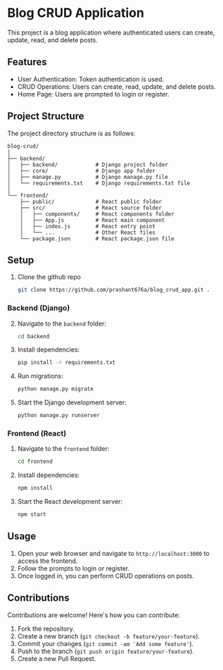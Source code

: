 # Blog CRUD Application

This project is a blog application where authenticated users can create, update, read, and delete posts.

## Features

- User Authentication: Token authentication is used.
- CRUD Operations: Users can create, read, update, and delete posts.
- Home Page: Users are prompted to login or register.

## Project Structure

The project directory structure is as follows:

```
blog-crud/
│
├── backend/
│   ├── backend/            # Django project folder
│   ├── core/               # Django app folder
│   ├── manage.py           # Django manage.py file
│   └── requirements.txt    # Django requirements.txt file
│
└── frontend/
    ├── public/             # React public folder
    ├── src/                # React source folder
    │   ├── components/     # React components folder
    │   ├── App.js          # React main component
    │   ├── index.js        # React entry point
    │   └── ...             # Other React files
    └── package.json        # React package.json file
```


## Setup

1. Clone the github repo

    ```bash
    git clone https://github.com/prashant676a/blog_crud_app.git .
    ```

### Backend (Django)

2. Navigate to the `backend` folder:

    ```bash
    cd backend
    ```

3. Install dependencies:

    ```bash
    pip install -r requirements.txt
    ```

4. Run migrations:

    ```bash
    python manage.py migrate
    ```

5. Start the Django development server:

    ```bash
    python manage.py runserver
    ```

### Frontend (React)

1. Navigate to the `frontend` folder:

    ```bash
    cd frontend
    ```

2. Install dependencies:

    ```bash
    npm install
    ```

3. Start the React development server:

    ```bash
    npm start
    ```

## Usage

1. Open your web browser and navigate to `http://localhost:3000` to access the frontend.
2. Follow the prompts to login or register.
3. Once logged in, you can perform CRUD operations on posts.


## Contributions
Contributions are welcome! Here's how you can contribute:

1. Fork the repository.
2. Create a new branch (`git checkout -b feature/your-feature`).
3. Commit your changes (`git commit -am 'Add some feature'`).
4. Push to the branch (`git push origin feature/your-feature`).
5. Create a new Pull Request.